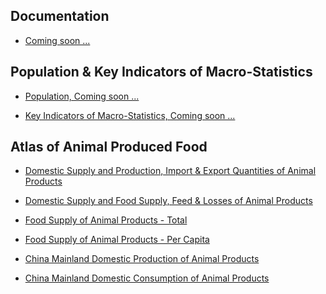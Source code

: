 ## Documentation

- [Coming soon ...]()

## Population & Key Indicators of Macro-Statistics

- [Population, Coming soon ...]()

- [Key Indicators of Macro-Statistics, Coming soon ...]()

## Atlas of Animal Produced Food

- [Domestic Supply and Production, Import & Export Quantities of Animal Products](_posts/2019-12-30-CommodityBalances_Prod-Imp-Exp.md)

- [Domestic Supply and Food Supply, Feed & Losses of Animal Products](_posts/2019-12-30-CommodityBalances_Feed-Losses.md)

- [Food Supply of Animal Products - Total](_posts/2019-12-24-FoodSupply_AnimalProducts_Total.md)

- [Food Supply of Animal Products - Per Capita](_posts/2019-12-24-FoodSupply_AnimalProducts_PerCapita.md)

- [China Mainland Domestic Production of Animal Products](_posts/2019-12-18-MeatAtlas_ChinaMainland_DomesticAnimalProduction.md)

- [China Mainland Domestic Consumption of Animal Products](_posts/2019-12-15-MeatAtlas_ChinaMainland_DomesticFoodConsumption.md)